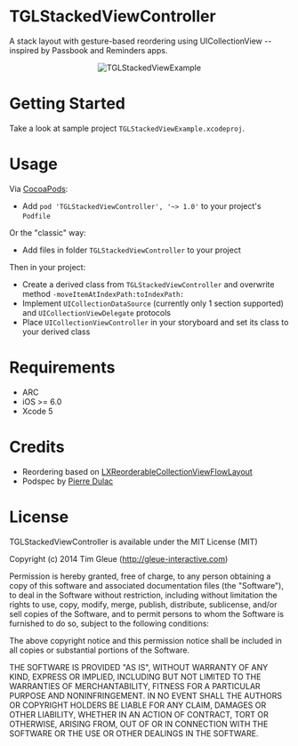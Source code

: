 TGLStackedViewController
========================

A stack layout with gesture-based reordering using UICollectionView -- inspired by Passbook and Reminders apps.

<p align="center">
<img src="https://raw.github.com/gleue/TGLStackedViewController/master/Screenshots/TGLStackedViewExample.gif" alt="TGLStackedViewExample" title="TGLStackedViewExample">
</p>

Getting Started
===============

Take a look at sample project `TGLStackedViewExample.xcodeproj`.

Usage
=====

Via [CocoaPods](http://cocoapods.org):

* Add `pod 'TGLStackedViewController', '~> 1.0'` to your project's `Podfile`

Or the "classic" way:

* Add files in folder `TGLStackedViewController` to your project

Then in your project:

* Create a derived class from `TGLStackedViewController` and overwrite method `-moveItemAtIndexPath:toIndexPath:`
* Implement `UICollectionDataSource` (currently only 1 section supported) and `UICollectionViewDelegate` protocols
* Place `UICollectionViewController` in your storyboard and set its class to your derived class

Requirements
============

* ARC
* iOS >= 6.0
* Xcode 5

Credits
=======

- Reordering based on [LXReorderableCollectionViewFlowLayout](https://github.com/lxcid/LXReorderableCollectionViewFlowLayout)
- Podspec by [Pierre Dulac](https://github.com/dulaccc)

License
=======

TGLStackedViewController is available under the MIT License (MIT)

Copyright (c) 2014 Tim Gleue (http://gleue-interactive.com)

Permission is hereby granted, free of charge, to any person obtaining a copy
of this software and associated documentation files (the "Software"), to deal
in the Software without restriction, including without limitation the rights
to use, copy, modify, merge, publish, distribute, sublicense, and/or sell
copies of the Software, and to permit persons to whom the Software is
furnished to do so, subject to the following conditions:

The above copyright notice and this permission notice shall be included in
all copies or substantial portions of the Software.

THE SOFTWARE IS PROVIDED "AS IS", WITHOUT WARRANTY OF ANY KIND, EXPRESS OR
IMPLIED, INCLUDING BUT NOT LIMITED TO THE WARRANTIES OF MERCHANTABILITY,
FITNESS FOR A PARTICULAR PURPOSE AND NONINFRINGEMENT. IN NO EVENT SHALL THE
AUTHORS OR COPYRIGHT HOLDERS BE LIABLE FOR ANY CLAIM, DAMAGES OR OTHER
LIABILITY, WHETHER IN AN ACTION OF CONTRACT, TORT OR OTHERWISE, ARISING FROM,
OUT OF OR IN CONNECTION WITH THE SOFTWARE OR THE USE OR OTHER DEALINGS IN
THE SOFTWARE.

